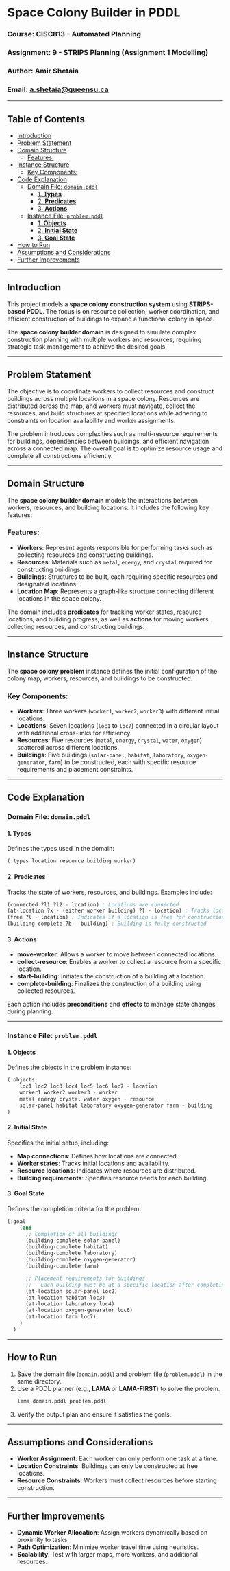 
# Space Colony Builder in PDDL

### Course: CISC813 - Automated Planning

### Assignment: 9 - STRIPS Planning (Assignment 1 Modelling)

### Author: Amir Shetaia

### Email: a.shetaia@queensu.ca

---

## Table of Contents

  - [Introduction](#introduction)
  - [Problem Statement](#problem-statement)
  - [Domain Structure](#domain-structure)
    - [Features:](#features)
  - [Instance Structure](#instance-structure)
    - [Key Components:](#key-components)
  - [Code Explanation](#code-explanation)
    - [Domain File: `domain.pddl`](#domain-file-domainpddl)
      - [1. **Types**](#1-types)
      - [2. **Predicates**](#2-predicates)
      - [3. **Actions**](#3-actions)
    - [Instance File: `problem.pddl`](#instance-file-problempddl)
      - [1. **Objects**](#1-objects)
      - [2. **Initial State**](#2-initial-state)
      - [3. **Goal State**](#3-goal-state)
  - [How to Run](#how-to-run)
  - [Assumptions and Considerations](#assumptions-and-considerations)
  - [Further Improvements](#further-improvements)

---

## Introduction

This project models a **space colony construction system** using **STRIPS-based PDDL**. The focus is on resource collection, worker coordination, and efficient construction of buildings to expand a functional colony in space.

The **space colony builder domain** is designed to simulate complex construction planning with multiple workers and resources, requiring strategic task management to achieve the desired goals.

---

## Problem Statement

The objective is to coordinate workers to collect resources and construct buildings across multiple locations in a space colony. Resources are distributed across the map, and workers must navigate, collect the resources, and build structures at specified locations while adhering to constraints on location availability and worker assignments.

The problem introduces complexities such as multi-resource requirements for buildings, dependencies between buildings, and efficient navigation across a connected map. The overall goal is to optimize resource usage and complete all constructions efficiently.

---

## Domain Structure

The **space colony builder domain** models the interactions between workers, resources, and building locations. It includes the following key features:

### Features:

- **Workers**: Represent agents responsible for performing tasks such as collecting resources and constructing buildings.
- **Resources**: Materials such as `metal`, `energy`, and `crystal` required for constructing buildings.
- **Buildings**: Structures to be built, each requiring specific resources and designated locations.
- **Location Map**: Represents a graph-like structure connecting different locations in the space colony.

The domain includes **predicates** for tracking worker states, resource locations, and building progress, as well as **actions** for moving workers, collecting resources, and constructing buildings.

---

## Instance Structure

The **space colony problem** instance defines the initial configuration of the colony map, workers, resources, and buildings to be constructed.

### Key Components:

- **Workers**: Three workers (`worker1`, `worker2`, `worker3`) with different initial locations.
- **Locations**: Seven locations (`loc1` to `loc7`) connected in a circular layout with additional cross-links for efficiency.
- **Resources**: Five resources (`metal`, `energy`, `crystal`, `water`, `oxygen`) scattered across different locations.
- **Buildings**: Five buildings (`solar-panel`, `habitat`, `laboratory`, `oxygen-generator`, `farm`) to be constructed, each with specific resource requirements and placement constraints.

---

## Code Explanation

### Domain File: `domain.pddl`

#### 1. **Types**

Defines the types used in the domain:

```lisp
(:types location resource building worker)
```

#### 2. **Predicates**

Tracks the state of workers, resources, and buildings. Examples include:

```lisp
(connected ?l1 ?l2 - location) ; Locations are connected
(at-location ?x - (either worker building) ?l - location) ; Tracks location
(free ?l - location) ; Indicates if a location is free for construction
(building-complete ?b - building) ; Building is fully constructed
```

#### 3. **Actions**

- **move-worker**: Allows a worker to move between connected locations.
- **collect-resource**: Enables a worker to collect a resource from a specific location.
- **start-building**: Initiates the construction of a building at a location.
- **complete-building**: Finalizes the construction of a building using collected resources.

Each action includes **preconditions** and **effects** to manage state changes during planning.

---

### Instance File: `problem.pddl`

#### 1. **Objects**

Defines the objects in the problem instance:

```lisp
(:objects
    loc1 loc2 loc3 loc4 loc5 loc6 loc7 - location
    worker1 worker2 worker3 - worker
    metal energy crystal water oxygen - resource
    solar-panel habitat laboratory oxygen-generator farm - building
)
```

#### 2. **Initial State**

Specifies the initial setup, including:
- **Map connections**: Defines how locations are connected.
- **Worker states**: Tracks initial locations and availability.
- **Resource locations**: Indicates where resources are distributed.
- **Building requirements**: Specifies resource needs for each building.

#### 3. **Goal State**

Defines the completion criteria for the problem:

```lisp
(:goal
    (and
      ;; Completion of all buildings
      (building-complete solar-panel)
      (building-complete habitat)
      (building-complete laboratory)
      (building-complete oxygen-generator)
      (building-complete farm)

      ;; Placement requirements for buildings
      ;; - Each building must be at a specific location after completion.
      (at-location solar-panel loc2)
      (at-location habitat loc3)
      (at-location laboratory loc4)
      (at-location oxygen-generator loc6)
      (at-location farm loc7)
    )
  )
```

---

## How to Run

1. Save the domain file (`domain.pddl`) and problem file (`problem.pddl`) in the same directory.
2. Use a PDDL planner (e.g., **LAMA** or **LAMA-FIRST**) to solve the problem.
   ```bash
   lama domain.pddl problem.pddl
   ```
3. Verify the output plan and ensure it satisfies the goals.

---

## Assumptions and Considerations

- **Worker Assignment**: Each worker can only perform one task at a time.
- **Location Constraints**: Buildings can only be constructed at free locations.
- **Resource Constraints**: Workers must collect resources before starting construction.

---

## Further Improvements

- **Dynamic Worker Allocation**: Assign workers dynamically based on proximity to tasks.
- **Path Optimization**: Minimize worker travel time using heuristics.
- **Scalability**: Test with larger maps, more workers, and additional resources.
